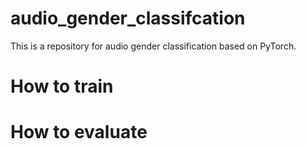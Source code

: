 # audio_gender_classifcation
This is a repository for audio gender classification based on PyTorch.

# How to train



# How to evaluate
